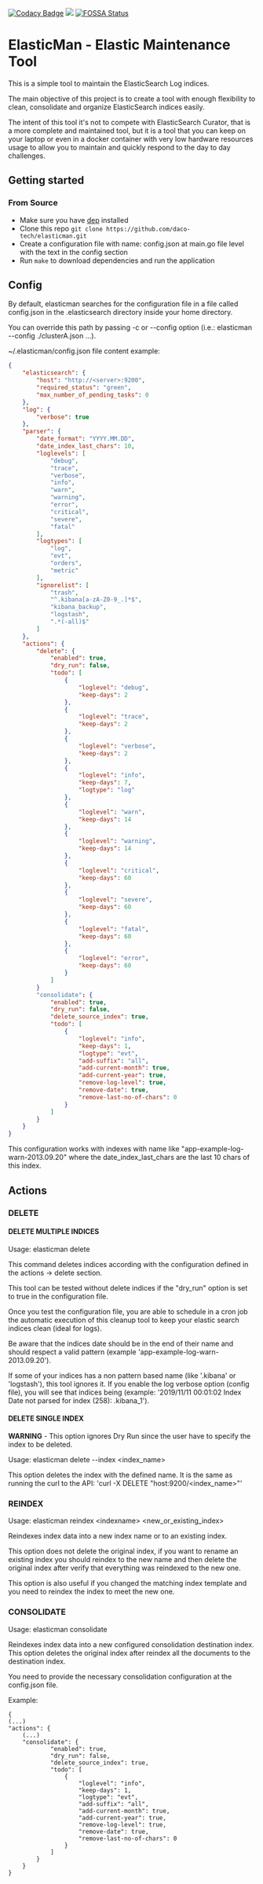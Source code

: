 [![Codacy Badge](https://api.codacy.com/project/badge/Grade/5f66fc949da24d148b2b7bb274d347e4)](https://www.codacy.com/manual/daco-tech/elasticman?utm_source=github.com&amp;utm_medium=referral&amp;utm_content=daco-tech/elasticman&amp;utm_campaign=Badge_Grade) ![](https://github.com/daco-tech/elasticman/workflows/ElasticMan-Build/badge.svg)
[![FOSSA Status](https://app.fossa.com/api/projects/git%2Bgithub.com%2Fdaco-tech%2Felasticman.svg?type=shield)](https://app.fossa.com/projects/git%2Bgithub.com%2Fdaco-tech%2Felasticman?ref=badge_shield)

# ElasticMan - Elastic Maintenance Tool

This is a simple tool to maintain the ElasticSearch Log indices.

The main objective of this project is to create a tool with enough flexibility to clean, consolidate and organize ElasticSearch indices easily.

The intent of this tool it's not to compete with ElasticSearch Curator, that is a more complete and maintained tool, but it is a tool that you can keep on your laptop or even in a docker container with very low hardware resources usage to allow you to maintain and quickly respond to the day to day challenges.

## Getting started

### From Source

*   Make sure you have [dep](https://github.com/golang/dep) installed
*   Clone this repo `git clone https://github.com/daco-tech/elasticman.git`
*   Create a configuration file with name: config.json at main.go file level with the text in the config section
*   Run `make` to download dependencies and run the application

## Config

By default, elasticman searches for the configuration file in a file called config.json in the .elasticsearch directory inside your home directory.

You can override this path by passing -c or --config option (i.e.: elasticman --config ./clusterA.json ...).

~/.elasticman/config.json file content example:

``` json
{
    "elasticsearch": {
        "host": "http://<server>:9200",
        "required_status": "green",
        "max_number_of_pending_tasks": 0
    },
    "log": {
        "verbose": true
    },
    "parser": {
        "date_format": "YYYY.MM.DD",
        "date_index_last_chars": 10,
        "loglevels": [
            "debug",
            "trace",
            "verbose",
            "info",
            "warn",
            "warning",
            "error",
            "critical",
            "severe",
            "fatal"
        ],
        "logtypes": [
            "log",
            "evt",
            "orders",
            "metric"
        ],
        "ignorelist": [
            "trash",
            "^.kibana[a-zA-Z0-9_.]*$",
            "kibana_backup",
            "logstash",
            ".*(-all)$"
        ]
    },
    "actions": {
        "delete": {
            "enabled": true,
            "dry_run": false,
            "todo": [
                {
                    "loglevel": "debug",
                    "keep-days": 2
                },
                {
                    "loglevel": "trace",
                    "keep-days": 2
                },
                {
                    "loglevel": "verbose",
                    "keep-days": 2
                },
                {
                    "loglevel": "info",
                    "keep-days": 7,
                    "logtype": "log"
                },
                {
                    "loglevel": "warn",
                    "keep-days": 14
                },
                {
                    "loglevel": "warning",
                    "keep-days": 14
                },
                {
                    "loglevel": "critical",
                    "keep-days": 60
                },
                {
                    "loglevel": "severe",
                    "keep-days": 60
                },
                {
                    "loglevel": "fatal",
                    "keep-days": 60
                },
                {
                    "loglevel": "error",
                    "keep-days": 60
                }
            ]
        } 
        "consolidate": {
            "enabled": true,
            "dry_run": false,
            "delete_source_index": true,
            "todo": [
                {
                    "loglevel": "info",
                    "keep-days": 1,
                    "logtype": "evt",
                    "add-suffix": "all",
                    "add-current-month": true,
                    "add-current-year": true,
                    "remove-log-level": true,
                    "remove-date": true,
                    "remove-last-no-of-chars": 0
                }
            ]
        }   
    }
}
```

This configuration works with indexes with name like "app-example-log-warn-2013.09.20" where the date_index_last_chars are the last 10 chars of this index.

## Actions

### DELETE 

#### DELETE MULTIPLE INDICES
Usage: elasticman delete

This command deletes indices according with the configuration defined in the actions -> delete section. 

This tool can be tested without delete indices if the  "dry_run" option is set to true in the configuration file.

Once you test the configuration file, you are able to schedule in a cron job the automatic execution of this cleanup tool to keep your elastic search indices clean (ideal for logs).

Be aware that the indices date should be in the end of their name and should respect a valid pattern (example 'app-example-log-warn-2013.09.20').

If some of your indices has a non pattern based name (like '.kibana' or 'logstash'), this tool ignores it. If you enable the log verbose option (config file), you will see that indices being (example: '2019/11/11 00:01:02 Index Date not parsed for index (258): .kibana_1').

#### DELETE SINGLE INDEX
**WARNING** - This option ignores Dry Run since the user have to specify the index to be deleted.

Usage: elasticman delete --index <index_name>

This option deletes the index with the defined name. It is the same as running the curl to the API: 'curl -X DELETE "host:9200/<index_name>"'


### REINDEX

Usage: elasticman reindex \<indexname\> \<new_or_existing_index\>

Reindexes index data into a new index name or to an existing index.

This option does not delete the original index, if you want to rename an existing index you should reindex to the new name and then delete the original index after verify that everything was reindexed to the new one.

This option is also useful if you changed the matching index template and you need to reindex the index to meet the new one.

### CONSOLIDATE

Usage: elasticman consolidate

Reindexes index data into a new configured consolidation destination index.
This option deletes the original index after reindex all the documents to the destination index.

You need to provide the necessary consolidation configuration at the config.json file.

Example:

```
{
(...)
"actions": {
    (...)
    "consolidate": {
            "enabled": true,
            "dry_run": false,
            "delete_source_index": true,
            "todo": [
                {
                    "loglevel": "info",
                    "keep-days": 1,
                    "logtype": "evt",
                    "add-suffix": "all",
                    "add-current-month": true,
                    "add-current-year": true,
                    "remove-log-level": true,
                    "remove-date": true,
                    "remove-last-no-of-chars": 0
                }
            ]
        }
    }
}

```
